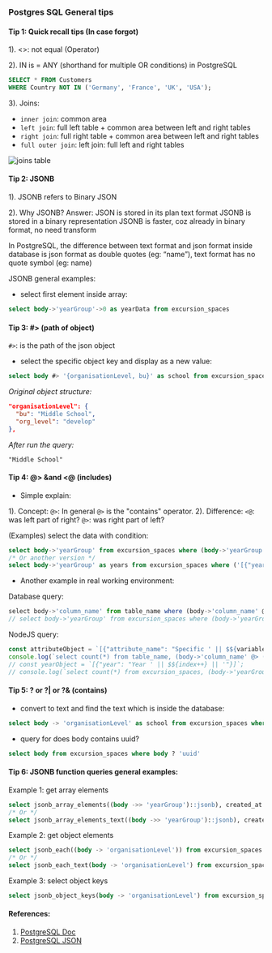 ### Postgres SQL General tips

#### Tip 1: Quick recall tips (In case forgot)

1). <>: not equal (Operator)

2). IN is = ANY (shorthand for multiple OR conditions) in PostgreSQL

```sql
SELECT * FROM Customers
WHERE Country NOT IN ('Germany', 'France', 'UK', 'USA');
```

3). Joins:
- `inner join`: common area
- `left join`: full left table + common area between left and right tables
- `right join`: full right table + common area between left and right tables
- `full outer join`: left join: full left and right tables

![joins table](https://res.cloudinary.com/dameng/image/upload/v1607324509/tipify/joins.png)



#### Tip 2: JSONB

1). JSONB refers to Binary JSON 

2). Why JSONB? Answer:
JSON is stored in its plan text format
JSONB is stored in a binary representation
JSONB is faster, coz already in binary format, no need transform

In PostgreSQL, the difference between text format and json format inside database is json format as double quotes (eg: “name”), text format has no quote symbol (eg: name)

 
JSONB general examples:

- select first element inside array:
``` sql
select body->'yearGroup'->0 as yearData from excursion_spaces
```



#### Tip 3: #> (path of object)
`#>`: is the path of the json object

- select the specific object key and display as a new value:
``` sql
select body #> '{organisationLevel, bu}' as school from excursion_spaces
```
<i>Original object structure:</i>

```json
"organisationLevel": {
  "bu": "Middle School",
  "org_level": "develop"
},
```

<i>After run the query:</i>
```
"Middle School"
```



#### Tip 4: @> &and <@ (includes)

- Simple explain:

1). Concept: `@>`: In general `@>` is the "contains" operator.
2). Difference:
`<@`: was left part of right?
`@>`: was right part of left?

(Examples) select the data with condition:
```sql
select body->'yearGroup' from excursion_spaces where (body->'yearGroup' @> '[{"year": "Year 8"}]')
/* Or another version */
select body->'yearGroup' as years from excursion_spaces where ('[{"year": "Year 2"}]'::jsonb <@ (body->'yearGroup')::jsonb)
```

- Another example in real working environment:

Database query:
```js
select body->'column_name' from table_name where (body->'column_name' @> '[{"attribute_name": "Specific variable"}]')
// select body->'yearGroup' from excursion_spaces where (body->'yearGroup' @> '[{"year": "Year 8"}]')
```

NodeJS query:
```js
const attributeObject = `[{"attribute_name": "Specific ' || $${variable++} || '"}]`;
console.log(`select count(*) from table_name, (body->'column_name' @> ('${attributeObject}')::jsonb)`);
// const yearObject = `[{"year": "Year ' || $${index++} || '"}]`;
// console.log(`select count(*) from excursion_spaces, (body->'yearGroup' @> ('${yearObject}')::jsonb)`);
```



#### Tip 5: ? or ?| or ?& (contains)

- convert to text and find the text which is inside the database:
```sql
select body -> 'organisationLevel' as school from excursion_spaces where body -> 'organisationLevel'->> 'bu' <> 'Middle School'
```

- query for does body contains uuid?
```sql
select body from excursion_spaces where body ? 'uuid'
```



#### Tip 6: JSONB function queries general examples:

Example 1: get array elements
```sql
select jsonb_array_elements((body ->> 'yearGroup')::jsonb), created_at  from excursion_spaces
/* Or */
select jsonb_array_elements_text((body ->> 'yearGroup')::jsonb), created_at  from excursion_spaces
```

Example 2: get object elements
```sql
select jsonb_each((body -> 'organisationLevel')) from excursion_spaces
/* Or */
select jsonb_each_text(body -> 'organisationLevel') from excursion_spaces
```

Example 3: select object keys
```sql
select jsonb_object_keys(body -> 'organisationLevel') from excursion_spaces
```



#### References:

1. <a href="https://www.postgresql.org/docs/9.4/functions-json.html#FUNCTIONS-JSONB-OP-TABLE" target="_blank">PostgreSQL Doc</a>
2. <a href="https://devhints.io/postgresql-json" target="_blank">PostgreSQL JSON</a>
